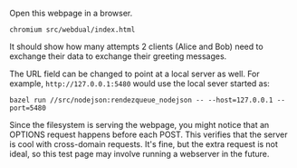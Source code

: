 
Open this webpage in a browser.

```shell
chromium src/webdual/index.html
```

It should show how many attempts 2 clients (Alice and Bob) need to exchange their data to exchange their greeting messages.

The URL field can be changed to point at a local server as well.
For example, `http://127.0.0.1:5480` would use the local sever started as:

```shell
bazel run //src/nodejson:rendezqueue_nodejson -- --host=127.0.0.1 --port=5480
```

Since the filesystem is serving the webpage, you might notice that an OPTIONS request happens before each POST.
This verifies that the server is cool with cross-domain requests.
It's fine, but the extra request is not ideal, so this test page may involve running a webserver in the future.

